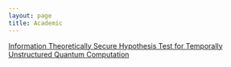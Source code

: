 ```yaml
---
layout: page
title: Academic
---
```


[Information Theoretically Secure Hypothesis Test for Temporally Unstructured Quantum Computation](https://arxiv.org/abs/1704.01998) 
